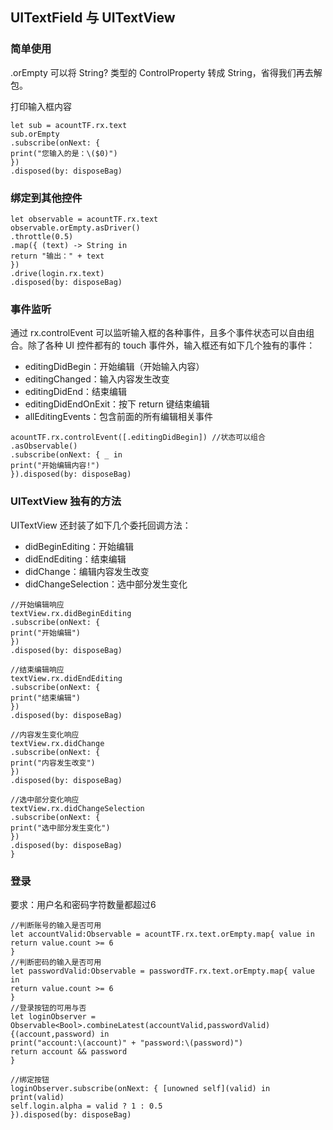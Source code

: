 ## UITextField 与 UITextView 
 
 ### 简单使用
 
 .orEmpty 可以将 String? 类型的 ControlProperty 转成 String，省得我们再去解包。

打印输入框内容
 ```
 let sub = acountTF.rx.text
 sub.orEmpty
 .subscribe(onNext: {
 print("您输入的是：\($0)")
 })
 .disposed(by: disposeBag)
 ```
 ### 绑定到其他控件
 ```
 let observable = acountTF.rx.text
 observable.orEmpty.asDriver()
 .throttle(0.5)
 .map({ (text) -> String in
 return "输出：" + text
 })
 .drive(login.rx.text)
 .disposed(by: disposeBag)
 ```

### 事件监听

通过 rx.controlEvent 可以监听输入框的各种事件，且多个事件状态可以自由组合。除了各种 UI 控件都有的 touch 事件外，输入框还有如下几个独有的事件：

- editingDidBegin：开始编辑（开始输入内容）
- editingChanged：输入内容发生改变
- editingDidEnd：结束编辑
- editingDidEndOnExit：按下 return 键结束编辑
- allEditingEvents：包含前面的所有编辑相关事件

```
acountTF.rx.controlEvent([.editingDidBegin]) //状态可以组合
.asObservable()
.subscribe(onNext: { _ in
print("开始编辑内容!")
}).disposed(by: disposeBag)
```

### UITextView 独有的方法


UITextView 还封装了如下几个委托回调方法：
- didBeginEditing：开始编辑
- didEndEditing：结束编辑
- didChange：编辑内容发生改变
- didChangeSelection：选中部分发生变化

```
//开始编辑响应
textView.rx.didBeginEditing
.subscribe(onNext: {
print("开始编辑")
})
.disposed(by: disposeBag)

//结束编辑响应
textView.rx.didEndEditing
.subscribe(onNext: {
print("结束编辑")
})
.disposed(by: disposeBag)

//内容发生变化响应
textView.rx.didChange
.subscribe(onNext: {
print("内容发生改变")
})
.disposed(by: disposeBag)

//选中部分变化响应
textView.rx.didChangeSelection
.subscribe(onNext: {
print("选中部分发生变化")
})
.disposed(by: disposeBag)
}
```

### 登录
要求：用户名和密码字符数量都超过6

```
//判断账号的输入是否可用
let accountValid:Observable = acountTF.rx.text.orEmpty.map{ value in
return value.count >= 6
}
//判断密码的输入是否可用
let passwordValid:Observable = passwordTF.rx.text.orEmpty.map{ value in
return value.count >= 6
}
//登录按钮的可用与否
let loginObserver = Observable<Bool>.combineLatest(accountValid,passwordValid){(account,password) in
print("account:\(account)" + "password:\(password)")
return account && password
}

//绑定按钮
loginObserver.subscribe(onNext: { [unowned self](valid) in
print(valid)
self.login.alpha = valid ? 1 : 0.5
}).disposed(by: disposeBag)
```


















